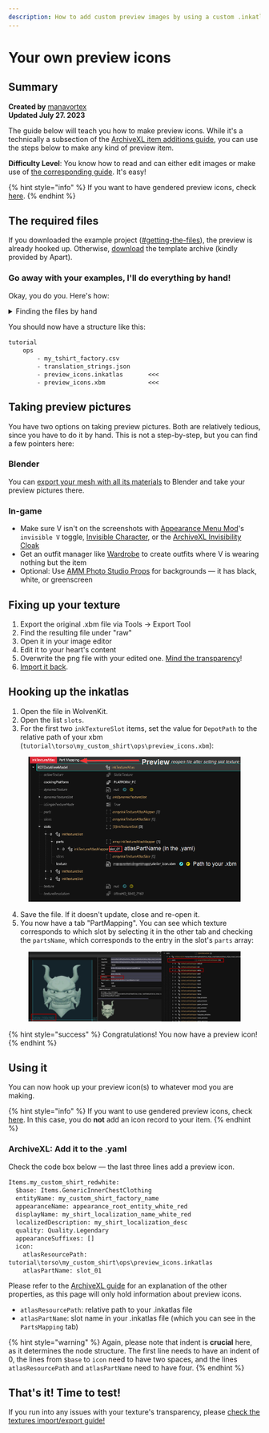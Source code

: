 ```yaml
---
description: How to add custom preview images by using a custom .inkatlas file
---
```


# Your own preview icons

## Summary

**Created by** [manavortex](https://app.gitbook.com/u/NfZBoxGegfUqB33J9HXuCs6PVaC3 "mention")\
**Updated July 27. 2023**

The guide below will teach you how to make preview icons. While it's a technically a subsection of the [ArchiveXL item additions guide](../../items-equipment/adding-new-items/), you can use the steps below to make any kind of preview item.

**Difficulty Level**: You know how to read and can either edit images or make use of [the corresponding guide](../../textures-and-luts/images-importing-editing-exporting.md). It's easy!

{% hint style="info" %}
If you want to have gendered preview icons, check [here](gendered-preview-icons.md).
{% endhint %}

## The required files

If you downloaded the example project ([#getting-the-files](../../animations/archivexl-adding-photo-mode-poses.md#getting-the-files "mention")), the preview is already hooked up. Otherwise, [download](https://www.mediafire.com/file/3slvnkhjbz0jt65/inkatlas\_templates\_apart\_v1.zip/file) the template archive (kindly provided by Apart).

### Go away with your examples, I'll do everything by hand!

Okay, you do you. Here's how:

<details>

<summary>Finding the files by hand</summary>

1. search in Wolvenkit for `icons > .inkatlas`
2. Pick one of CDPR's icon files (look inside first, you want the right kind of icon — weapons have different icons than equipment) and add it to your project
3. Right-click on the file in the asset browser and select "`find used files`"
4. Find the `.xbm` file and add it to your project as well
5. **Move** both of these files to your custom folder, as you don't want to overwrite game default icons
6. Optionally: Re-name them. This guide assumes that they're named `preview_icons.inkatlas` and `preview_icons.xbm`

</details>

You should now have a structure like this:&#x20;

```
tutorial  
	ops		   
      	- my_tshirt_factory.csv 
      	- translation_strings.json  
      	- preview_icons.inkatlas       <<<  
      	- preview_icons.xbm            <<<  
```

## Taking preview pictures

You have two options on taking preview pictures. Both are relatively tedious, since you have to do it by hand. This is not a step-by-step, but you can find a few pointers here:

### Blender

You can [export your mesh with all its materials](../../../3d-modelling/exporting-and-importing-meshes/#gltf-binary-.glb) to Blender and take your preview pictures there.

### In-game

* Make sure V isn't on the screenshots with [Appearance Menu Mod](https://www.nexusmods.com/cyberpunk2077/mods/790)'s `invisible V` toggle, [Invisible Character](https://www.nexusmods.com/cyberpunk2077/mods/6449), or the [ArchiveXL Invisibility Cloak](https://www.nexusmods.com/cyberpunk2077/mods/8412)
* Get an outfit manager like [Wardrobe](https://www.nexusmods.com/cyberpunk2077/mods/2176?tab=files\&file\_id=32757\&nmm=1) to create outfits where V is wearing nothing but the item
* Optional: Use [AMM Photo Studio Props](https://www.nexusmods.com/cyberpunk2077/mods/7436) for backgrounds — it has black, white, or greenscreen

## Fixing up your texture

1. Export the original .xbm file via Tools -> Export Tool
2. Find the resulting file under "raw"&#x20;
3. Open it in your image editor
4. Edit it to your heart's content
5. Overwrite the png file with your edited one. [Mind the transparency](../../textures-and-luts/images-importing-editing-exporting.md#editing-a-texture)!
6. [Import it back](../../textures-and-luts/images-importing-editing-exporting.md#importing-a-texture).

## Hooking up the inkatlas

1. Open the file in WolvenKit.
2. Open the list `slots`.
3. For the first two `inkTextureSlot` items, set the value for `DepotPath` to the relative path of your xbm (`tutorial\torso\my_custom_shirt\ops\preview_icons.xbm`):

<figure><img src="../../../../.gitbook/assets/inkatlas_slot_names.png" alt=""><figcaption></figcaption></figure>

4. Save the file. If it doesn't update, close and re-open it.
5. You now have a tab "PartMapping". You can see which texture corresponds to which slot by selecting it in the other tab and checking the `partsName`, which corresponds to the entry in the slot's  `parts` array:

<figure><img src="../../../../.gitbook/assets/inkatlas_icon_to_slot_assignment.png" alt=""><figcaption></figcaption></figure>

{% hint style="success" %}
Congratulations! You now have a preview icon!
{% endhint %}

## Using it

You can now hook up your preview icon(s) to whatever mod you are making.&#x20;

{% hint style="info" %}
If you want to use gendered preview icons, check [here](gendered-preview-icons.md). In this case, you do **not** add an icon record to your item.
{% endhint %}

### ArchiveXL: Add it to the .yaml

Check the code box below — the last three lines add a preview icon.

```
Items.my_custom_shirt_redwhite:
  $base: Items.GenericInnerChestClothing
  entityName: my_custom_shirt_factory_name
  appearanceName: appearance_root_entity_white_red
  displayName: my_shirt_localization_name_white_red
  localizedDescription: my_shirt_localization_desc
  quality: Quality.Legendary
  appearanceSuffixes: []
  icon:
    atlasResourcePath: tutorial\torso\my_custom_shirt\ops\preview_icons.inkatlas
    atlasPartName: slot_01
```

Please refer to the [ArchiveXL guide](../../animations/archivexl-adding-photo-mode-poses.md) for an explanation of the other properties, as this page will only hold information about preview icons.

* `atlasResourcePath`: relative path to your .inkatlas file
* `atlasPartName`: slot name in your .inkatlas file (which you can see in the `PartsMapping` tab)

{% hint style="warning" %}
Again, please note that indent is **crucial** here, as it determines the node structure. The first line needs to have an indent of 0, the lines from `$base` to `icon` need to have two spaces, and the lines `atlasResourcePath` and `atlasPartName` need to have four.
{% endhint %}

## That's it! Time to test!

If you run into any issues with your texture's transparency, please [check the textures import/export guide!](../../textures-and-luts/images-importing-editing-exporting.md)
